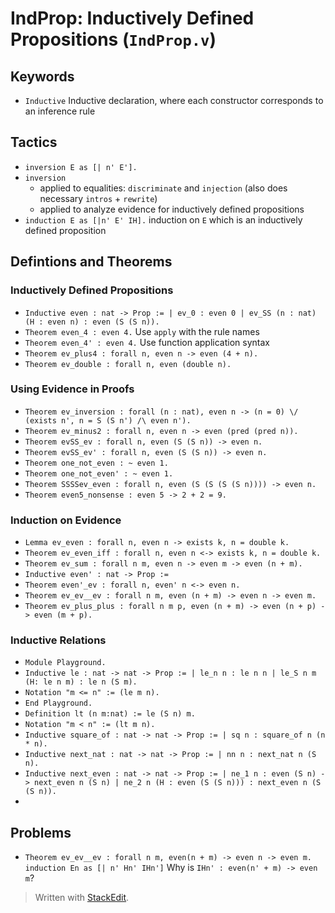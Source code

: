 ﻿# IndProp: Inductively Defined Propositions (`IndProp.v`)

## Keywords
- `Inductive` Inductive declaration, where each constructor corresponds to an inference rule

## Tactics
- `inversion E as [| n' E'].`
- `inversion`
	- applied to equalities: `discriminate` and `injection` (also does necessary `intros` + `rewrite`)
	- applied to analyze evidence for inductively defined propositions
- `induction E as [|n' E' IH].` induction on `E` which is an inductively defined proposition
 
## Defintions and Theorems
### Inductively Defined Propositions
- `Inductive even : nat -> Prop := | ev_0 : even 0 | ev_SS (n : nat) (H : even n) : even (S (S n)).`
- `Theorem even_4 : even 4.` Use `apply` with the rule names
- `Theorem even_4' : even 4.` Use function application syntax
- `Theorem ev_plus4 : forall n, even n -> even (4 + n).`
- `Theorem ev_double : forall n, even (double n).`

### Using Evidence in Proofs
- `Theorem ev_inversion : forall (n : nat), even n -> (n = 0) \/ (exists n', n = S (S n') /\ even n').`
- `Theorem ev_minus2 : forall n, even n -> even (pred (pred n)).`
- `Theorem evSS_ev : forall n, even (S (S n)) -> even n.`
- `Theorem evSS_ev' : forall n, even (S (S n)) -> even n.`
- `Theorem one_not_even : ~ even 1.`
- `Theorem one_not_even' : ~ even 1.`
- `Theorem SSSSev_even : forall n, even (S (S (S (S n)))) -> even n.`
- `Theorem even5_nonsense : even 5 -> 2 + 2 = 9.`

### Induction on Evidence
- `Lemma ev_even : forall n, even n -> exists k, n = double k.`
- `Theorem ev_even_iff : forall n, even n <-> exists k, n = double k.`
- `Theorem ev_sum : forall n m, even n -> even m -> even (n + m).`
- `Inductive even' : nat -> Prop := `
- `Theorem even'_ev : forall n, even' n <-> even n.`
- `Theorem ev_ev__ev : forall n m, even (n + m) -> even n -> even m.`
- `Theorem ev_plus_plus : forall n m p, even (n + m) -> even (n + p) -> even (m + p).`

### Inductive Relations
- `Module Playground.`
- `Inductive le : nat -> nat -> Prop := | le_n n : le n n | le_S n m (H: le n m) : le n (S m).`
- `Notation "m <= n" := (le m n).`
- `End Playground.`
- `Definition lt (n m:nat) := le (S n) m.`
- `Notation "m < n" := (lt m n).`
- `Inductive square_of : nat -> nat -> Prop := | sq n : square_of n (n * n).`
- `Inductive next_nat : nat -> nat -> Prop := | nn n : next_nat n (S n).`
- `Inductive next_even : nat -> nat -> Prop :=
  | ne_1 n : even (S n) -> next_even n (S n)
  | ne_2 n (H : even (S (S n))) : next_even n (S (S n)).`
- 

## Problems
- `Theorem ev_ev__ev : forall n m, even(n + m) -> even n -> even m.` `induction En as [| n' Hn' IHn']` Why is `IHn' : even(n' + m) -> even m`?

> Written with [StackEdit](https://stackedit.io/).
